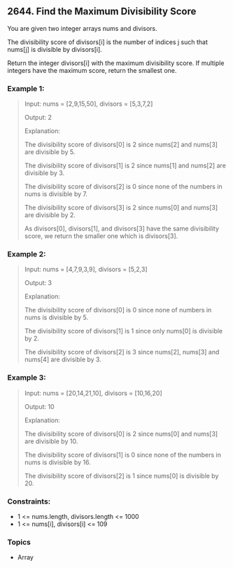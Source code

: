 ## 2644. Find the Maximum Divisibility Score
You are given two integer arrays nums and divisors.

The divisibility score of divisors[i] is the number of indices j such that nums[j] is divisible by divisors[i].

Return the integer divisors[i] with the maximum divisibility score. If multiple integers have the maximum score, return the smallest one.

### Example 1:

> Input: nums = [2,9,15,50], divisors = [5,3,7,2]
> 
> Output: 2
> 
> Explanation:
> 
> The divisibility score of divisors[0] is 2 since nums[2] and nums[3] are divisible by 5.
> 
> The divisibility score of divisors[1] is 2 since nums[1] and nums[2] are divisible by 3.
> 
> The divisibility score of divisors[2] is 0 since none of the numbers in nums is divisible by 7.
> 
> The divisibility score of divisors[3] is 2 since nums[0] and nums[3] are divisible by 2.
> 
> As divisors[0], divisors[1], and divisors[3] have the same divisibility score, we return the smaller one which is divisors[3].

### Example 2:

> Input: nums = [4,7,9,3,9], divisors = [5,2,3]
> 
> Output: 3
> 
> Explanation:
> 
> The divisibility score of divisors[0] is 0 since none of numbers in nums is divisible by 5.
> 
> The divisibility score of divisors[1] is 1 since only nums[0] is divisible by 2.
> 
> The divisibility score of divisors[2] is 3 since nums[2], nums[3] and nums[4] are divisible by 3.

### Example 3:

> Input: nums = [20,14,21,10], divisors = [10,16,20]
> 
> Output: 10
> 
> Explanation:
> 
> The divisibility score of divisors[0] is 2 since nums[0] and nums[3] are divisible by 10.
> 
> The divisibility score of divisors[1] is 0 since none of the numbers in nums is divisible by 16.
> 
> The divisibility score of divisors[2] is 1 since nums[0] is divisible by 20.

### Constraints:

- 1 <= nums.length, divisors.length <= 1000
- 1 <= nums[i], divisors[i] <= 109

### Topics

- Array